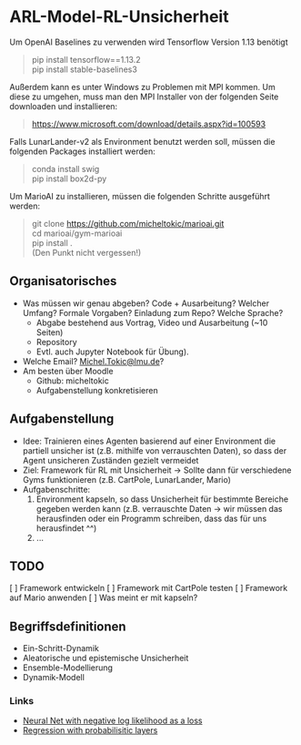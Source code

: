 # ARL-Model-RL-Unsicherheit

Um OpenAI Baselines zu verwenden wird Tensorflow Version 1.13 benötigt

> pip install tensorflow==1.13.2    
> pip install stable-baselines3 

Außerdem kann es unter Windows zu Problemen mit MPI kommen. Um diese zu umgehen, muss man den MPI Installer von der folgenden Seite downloaden und installieren:
> https://www.microsoft.com/download/details.aspx?id=100593

Falls LunarLander-v2 als Environment benutzt werden soll, müssen die folgenden Packages installiert werden:
> conda install swig    
> pip install box2d-py
 
Um MarioAI zu installieren, müssen die folgenden Schritte ausgeführt werden:
> git clone https://github.com/micheltokic/marioai.git  
> cd marioai/gym-marioai    
> pip install .     
> (Den Punkt nicht vergessen!)


## Organisatorisches

- Was müssen wir genau abgeben? Code + Ausarbeitung? Welcher Umfang? Formale Vorgaben? Einladung zum Repo? Welche Sprache?
    - Abgabe bestehend aus Vortrag, Video und Ausarbeitung (~10 Seiten)
    - Repository
    - Evtl. auch Jupyter  Notebook für Übung).
- Welche Email? Michel.Tokic@lmu.de?
- Am besten über Moodle
    - Github: micheltokic
    - Aufgabenstellung konkretisieren

## Aufgabenstellung
- Idee: Trainieren eines Agenten basierend auf einer Environment die partiell unsicher ist (z.B. mithilfe von verrauschten Daten), so dass der Agent unsicheren Zuständen gezielt vermeidet
- Ziel: Framework für RL mit Unsicherheit -> Sollte dann für verschiedene Gyms funktionieren (z.B. CartPole, LunarLander, Mario)
 - Aufgabenschritte:
     1. Environment kapseln, so dass Unsicherheit für bestimmte Bereiche gegeben werden kann (z.B. verrauschte Daten -> wir müssen das herausfinden oder ein Programm schreiben, dass das für uns herausfindet ^^)
     2. ...    

## TODO
[ ] Framework entwickeln
[ ] Framework mit CartPole testen
[ ] Framework auf Mario anwenden
[ ] Was meint er mit kapseln?

## Begriffsdefinitionen
- Ein-Schritt-Dynamik
- Aleatorische und epistemische Unsicherheit
- Ensemble-Modellierung
- Dynamik-Modell

### Links
- [Neural Net with negative log likelihood as a loss](https://fairyonice.github.io/Create-a-neural-net-with-a-negative-log-likelihood-as-a-loss.html)
- [Regression with probabilisitic layers](https://blog.tensorflow.org/2019/03/regression-with-probabilistic-layers-in.html)


